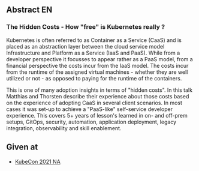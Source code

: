 ## Abstract EN
### The Hidden Costs - How "free" is Kubernetes really ?

Kubernetes is often referred to as Container as a Service (CaaS) and is placed as an abstraction layer between the cloud service model Infrastructure and Platform as a Service (IaaS and PaaS). 
While from a developer perspective it focusses to appear rather as a PaaS model, from a financial perspective the costs incur from the IaaS model. 
The costs incur from the runtime of the assigned virtual machines - whether they are well utilized or not - as opposed to paying for the runtime of the containers. 

This is one of many adoption insights in terms of "hidden costs". 
In this talk Matthias and Thorsten describe their experience about those costs based on the experience of adopting CaaS in several client scenarios. 
In most cases it was set-up to achieve a "PaaS-like" self-service developer experience. 
This covers 5+ years of lesson's learned in on- and off-prem setups, GitOps, security, automation, application deployment, legacy integration, observability and skill enablement.

## Given at
* [KubeCon 2021 NA](https://www.youtube.com/watch?v=XCPtCMRwbAo)

